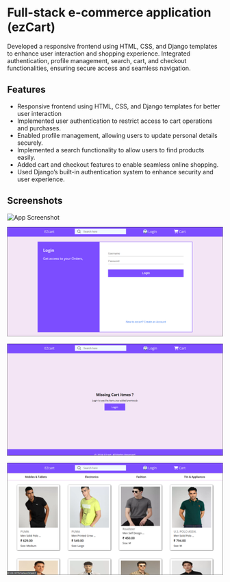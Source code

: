 #  Full-stack e-commerce application (ezCart)
Developed a responsive frontend using HTML, CSS, and Django templates to enhance user interaction and shopping experience. Integrated authentication, profile management, search, cart, and checkout functionalities, ensuring secure access and seamless navigation.

## Features
- Responsive frontend using HTML, CSS, and Django templates for better user interaction
- Implemented user authentication to restrict access to cart operations and purchases.
- Enabled profile management, allowing users to update personal details securely.
- Implemented a search functionality to allow users to find products easily.
- Added cart and checkout features to enable seamless online shopping.
- Used Django’s built-in authentication system to enhance security and user experience.

## Screenshots

![App Screenshot](https://s3.ap-south-1.amazonaws.com/rohit.rawat/images/ezcart.PNG)

![LogIN page](https://github.com/RohitRawat-08/ezCart/blob/master/static/ss/ezcart3.PNG)

![App Screenshot](https://github.com/RohitRawat-08/ezCart/blob/master/static/ss/ezcart1.PNG)

![App Screenshot](https://github.com/RohitRawat-08/ezCart/blob/master/static/ss/ezcart2.PNG)

